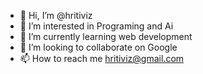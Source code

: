 - 👋 Hi, I’m @hritiviz
- 👀 I’m interested in Programing and Ai
- 🌱 I’m currently learning web development
- 💞️ I’m looking to collaborate on Google
- 📫 How to reach me hritiviz@gmail.com

<!---
hritivizc/hritivizc is a ✨ special ✨ repository because its `README.md` (this file) appears on your GitHub profile.
You can click the Preview link to take a look at your changes.
--->
